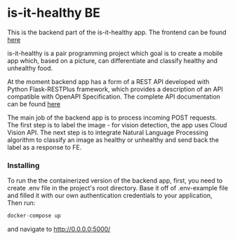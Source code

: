 # is-it-healthy BE

This is the backend part of the is-it-healthy app. The frontend can be found [here](https://github.com/kamilkulik/CornDogVsApple-FE)

is-it-healthy is a pair programming project which goal is to create a mobile app which, based on a picture, can differentiate and classify healthy and unhealthy food.

At the moment backend app has a form of a REST API developed with Python Flask-RESTPlus framework, which provides a description of an API compatible with OpenAPI Specification. The complete API documentation can be found [here](https://corn-dog-vs-apple-be.herokuapp.com/)

The main job of the backend app is to process incoming POST requests. The first step is to label the image - for vision detection, the app uses Cloud Vision API.
The next step is to integrate Natural Language Processing algorithm to classify an image as healthy or unhealthy and send back the label as a response to FE.

### Installing

To run the the containerized version of the backend app, first, you need to create .env file in the project's root directory. Base it off of .env-example file and filled it with our own authentication credentials to your application, Then run:

```js
docker-compose up
```

and navigate to http://0.0.0.0:5000/
